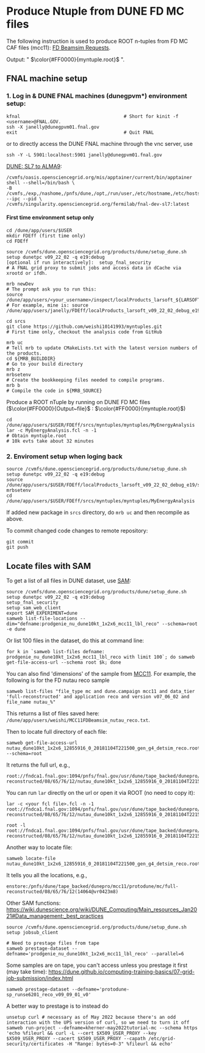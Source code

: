 # Produce Ntuple from DUNE FD MC files 

The following instruction is used to produce ROOT n-tuples from FD MC CAF files (mcc11): [FD Beamsim Requests](https://dune-data.fnal.gov/mc/mcc11/index.html). 

Output: " $\color{#FF0000}{myntuple.root}$ ". 


## FNAL machine setup
### 1. Log in & DUNE FNAL machines (dunegpvm*) environment setup:
```
kfnal                                      # Short for kinit -f <username>@FNAL.GOV. 
ssh -X janelly@dunegpvm01.fnal.gov      
exit                                       # Quit FNAL
```
or to directly access the DUNE FNAL machine through the vnc server, use
```
ssh -Y -L 5901:localhost:5901 janelly@dunegpvm01.fnal.gov
```
 [DUNE: SL7 to ALMA9](https://wiki.dunescience.org/wiki/SL7_to_Alma9_conversion):
```
/cvmfs/oasis.opensciencegrid.org/mis/apptainer/current/bin/apptainer shell --shell=/bin/bash \
-B /cvmfs,/exp,/nashome,/pnfs/dune,/opt,/run/user,/etc/hostname,/etc/hosts,/etc/krb5.conf --ipc --pid \
/cvmfs/singularity.opensciencegrid.org/fermilab/fnal-dev-sl7:latest
```

#### First time environment setup only



```
cd /dune/app/users/$USER                                               
mkdir FDEff (first time only)
cd FDEff

source /cvmfs/dune.opensciencegrid.org/products/dune/setup_dune.sh
setup dunetpc v09_22_02 -q e19:debug
[optional if run interactively]:  setup_fnal_security                     # A FNAL grid proxy to submit jobs and access data in dCache via xrootd or ifdh.

mrb newDev
# The prompt ask you to run this:
source /dune/app/users/<your_username>/inspect/localProducts_larsoft_${LARSOFT_VERSION}_debug_${COMPILER}/setup
# For example, mine is: source /dune/app/users/janelly/FDEff/localProducts_larsoft_v09_22_02_debug_e19/setup

cd srcs
git clone https://github.com/weishi10141993/myntuples.git               # First time only, checkout the analysis code from GitHub

mrb uc                                                                  # Tell mrb to update CMakeLists.txt with the latest version numbers of the products.
cd ${MRB_BUILDDIR}                                                      # Go to your build directory
mrb z
mrbsetenv                                                               # Create the bookkeeping files needed to compile programs.
mrb b                                                                   # Compile the code in ${MRB_SOURCE}
```

Produce a ROOT nTuple by running on DUNE FD MC files ($\color{#FF0000}{Output~file}$ : $\color{#FF0000}{myntuple.root}$) 
```
cd /dune/app/users/$USER/FDEff/srcs/myntuples/myntuples/MyEnergyAnalysis
lar -c MyEnergyAnalysis.fcl -n -1                                       # Obtain myntuple.root
# 10k evts take about 32 minutes
```

### 2. Enviroment setup when loging back

```
source /cvmfs/dune.opensciencegrid.org/products/dune/setup_dune.sh
setup dunetpc v09_22_02 -q e19:debug
source /dune/app/users/$USER/FDEff/localProducts_larsoft_v09_22_02_debug_e19/setup
mrbsetenv
cd /dune/app/users/$USER/FDEff/srcs/myntuples/myntuples/MyEnergyAnalysis
```

If added new package in ```srcs``` directory, do ```mrb uc``` and then recompile as above.

To commit changed code changes to remote repository:

```
git commit
git push
```
## Locate files with SAM 

To get a list of all files in DUNE dataset, use [SAM](https://dune.github.io/computing-training-basics/03-data-management/index.html):

```
source /cvmfs/dune.opensciencegrid.org/products/dune/setup_dune.sh
setup dunetpc v09_22_02 -q e19:debug
setup_fnal_security
setup sam_web_client
export SAM_EXPERIMENT=dune
samweb list-file-locations --dim="defname:prodgenie_nu_dune10kt_1x2x6_mcc11_lbl_reco" --schema=root -e dune
```

Or list 100 files in the dataset, do this at command line:

```
for k in `samweb list-files defname: prodgenie_nu_dune10kt_1x2x6_mcc11_lbl_reco with limit 100`; do samweb get-file-access-url --schema root $k; done
```

You can also find 'dimensions' of the sample from [MCC11](https://dune-data.fnal.gov/mc/mcc11/index.html). For example, the following is for the FD nutau reco sample

```
samweb list-files "file_type mc and dune.campaign mcc11 and data_tier 'full-reconstructed' and application reco and version v07_06_02 and file_name nutau_%"
```

This returns a list of files saved here: ```/dune/app/users/weishi/MCC11FDBeamsim_nutau_reco.txt```.

Then to locate full directory of each file:
```
samweb get-file-access-url nutau_dune10kt_1x2x6_12855916_0_20181104T221500_gen_g4_detsim_reco.root --schema=root
```
It returns the full url, e.g.,
```
root://fndca1.fnal.gov:1094/pnfs/fnal.gov/usr/dune/tape_backed/dunepro/mcc11/protodune/mc/full-reconstructed/08/65/76/12/nutau_dune10kt_1x2x6_12855916_0_20181104T221500_gen_g4_detsim_reco.root
```

You can run ```lar``` directly on the url or open it via ROOT (no need to copy it):
```
lar -c <your fcl file>.fcl -n -1 root://fndca1.fnal.gov:1094/pnfs/fnal.gov/usr/dune/tape_backed/dunepro/mcc11/protodune/mc/full-reconstructed/08/65/76/12/nutau_dune10kt_1x2x6_12855916_0_20181104T221500_gen_g4_detsim_reco.root

root -l root://fndca1.fnal.gov:1094/pnfs/fnal.gov/usr/dune/tape_backed/dunepro/mcc11/protodune/mc/full-reconstructed/08/65/76/12/nutau_dune10kt_1x2x6_12855916_0_20181104T221500_gen_g4_detsim_reco.root
```

Another way to locate file:
```
samweb locate-file nutau_dune10kt_1x2x6_12855916_0_20181104T221500_gen_g4_detsim_reco.root
```
It tells you all the locations, e.g.,
```
enstore:/pnfs/dune/tape_backed/dunepro/mcc11/protodune/mc/full-reconstructed/08/65/76/12(14064@vr0423m8)
```

Other SAM functions: https://wiki.dunescience.org/wiki/DUNE_Computing/Main_resources_Jan2021#Data_management:_best_practices

```
source /cvmfs/dune.opensciencegrid.org/products/dune/setup_dune.sh
setup jobsub_client

# Need to prestage files from tape
samweb prestage-dataset --defname='prodgenie_nu_dune10kt_1x2x6_mcc11_lbl_reco' --parallel=6
```

Some samples are on tape, you can't access unless you prestage it first (may take time): https://dune.github.io/computing-training-basics/07-grid-job-submission/index.html

```
samweb prestage-dataset --defname='protodune-sp_runse6201_reco_v09_09_01_v0'
```

A better way to prestage is to instead do
```
unsetup curl # necessary as of May 2022 because there's an odd interaction with the UPS version of curl, so we need to turn it off
samweb run-project --defname=kherner-may2022tutorial-mc --schema https 'echo %fileurl && curl -L --cert $X509_USER_PROXY --key $X509_USER_PROXY --cacert $X509_USER_PROXY --capath /etc/grid-security/certificates -H "Range: bytes=0-3" %fileurl && echo'
```
